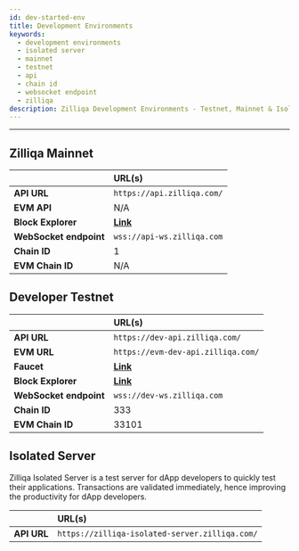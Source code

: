 ```yaml
---
id: dev-started-env
title: Development Environments
keywords:
  - development environments
  - isolated server
  - mainnet
  - testnet
  - api
  - chain id
  - websocket endpoint
  - zilliqa
description: Zilliqa Development Environments - Testnet, Mainnet & Isolated Server
---
```


---

## Zilliqa Mainnet

|                        | URL(s)                                   |
| :--------------------- | :--------------------------------------- |
| **API URL**            | `https://api.zilliqa.com/`               |
| **EVM API**            | N/A                                      |
| **Block Explorer**     | [**Link**](https://viewblock.io/zilliqa) |
| **WebSocket endpoint** | `wss://api-ws.zilliqa.com`               |
| **Chain ID**           | 1                                        |
| **EVM Chain ID**       | N/A                                      |
## Developer Testnet

|                        | URL(s)                                                   |
| :--------------------- | :------------------------------------------------------- |
| **API URL**            | `https://dev-api.zilliqa.com/`                           |
| **EVM URL**            | `https://evm-dev-api.zilliqa.com/`                       |
| **Faucet**             | [**Link**](https://dev-wallet.zilliqa.com/home?network=testnet) |
| **Block Explorer**     | [**Link**](https://viewblock.io/zilliqa?network=testnet) |
| **WebSocket endpoint** | `wss://dev-ws.zilliqa.com`                               |
| **Chain ID**           | 333                                                      |
| **EVM Chain ID**       | 33101                                                    |

## Isolated Server

Zilliqa Isolated Server is a test server for dApp developers to quickly test their applications. Transactions are validated immediately, hence improving the productivity for dApp developers.

|             | URL(s)                                         |
| :---------- | :--------------------------------------------- |
| **API URL** | `https://zilliqa-isolated-server.zilliqa.com/` |
